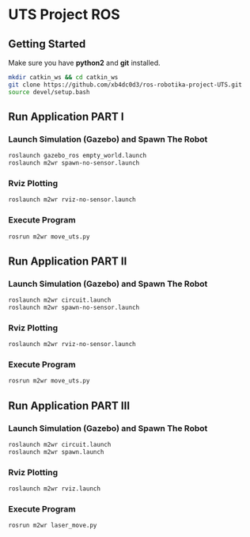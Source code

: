# UTS Project ROS 

## __Getting Started__
Make sure you have **python2** and **git** installed.
```bash
mkdir catkin_ws && cd catkin_ws
git clone https://github.com/xb4dc0d3/ros-robotika-project-UTS.git
source devel/setup.bash
```

## __Run Application__ PART I

### Launch Simulation (Gazebo) and Spawn The Robot
```bash
roslaunch gazebo_ros empty_world.launch
roslaunch m2wr spawn-no-sensor.launch
```
### Rviz Plotting
```bash
roslaunch m2wr rviz-no-sensor.launch
```

### Execute Program
```bash
rosrun m2wr move_uts.py
```
## __Run Application__ PART II

### Launch Simulation (Gazebo) and Spawn The Robot
```bash
roslaunch m2wr circuit.launch
roslaunch m2wr spawn-no-sensor.launch
```
### Rviz Plotting
```bash
roslaunch m2wr rviz-no-sensor.launch
```

### Execute Program
```bash
rosrun m2wr move_uts.py
```

## __Run Application__ PART III

### Launch Simulation (Gazebo) and Spawn The Robot
```bash
roslaunch m2wr circuit.launch
roslaunch m2wr spawn.launch
```
### Rviz Plotting
```bash
roslaunch m2wr rviz.launch
```

### Execute Program
```bash
rosrun m2wr laser_move.py
```
